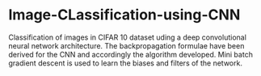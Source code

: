 # Image-CLassification-using-CNN
Classification of images in CIFAR 10 dataset uding a deep convolutional neural network architecture. The backpropagation formulae have been derived for the CNN and accordingly the algorithm developed. Mini batch gradient descent is used to learn the biases and filters of the network.
